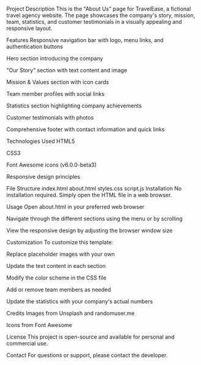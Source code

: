Project Description
This is the "About Us" page for TravelEase, a fictional travel agency website. The page showcases the company's story, mission, team, statistics, and customer testimonials in a visually appealing and responsive layout.

Features
Responsive navigation bar with logo, menu links, and authentication buttons

Hero section introducing the company

"Our Story" section with text content and image

Mission & Values section with icon cards

Team member profiles with social links

Statistics section highlighting company achievements

Customer testimonials with photos

Comprehensive footer with contact information and quick links

Technologies Used
HTML5

CSS3

Font Awesome icons (v6.0.0-beta3)

Responsive design principles

File Structure
index.html
about.html
styles.css
script.js
Installation
No installation required. Simply open the HTML file in a web browser.

Usage
Open about.html in your preferred web browser

Navigate through the different sections using the menu or by scrolling

View the responsive design by adjusting the browser window size

Customization
To customize this template:

Replace placeholder images with your own

Update the text content in each section

Modify the color scheme in the CSS file

Add or remove team members as needed

Update the statistics with your company's actual numbers

Credits
Images from Unsplash and randomuser.me

Icons from Font Awesome

License
This project is open-source and available for personal and commercial use.

Contact
For questions or support, please contact the developer.


